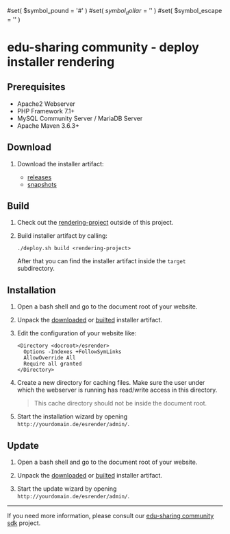 #set( $symbol_pound = '#' )
#set( $symbol_dollar = '$' )
#set( $symbol_escape = '\' )

# edu-sharing community - deploy installer rendering

Prerequisites
-------------

- Apache2 Webserver
- PHP Framework 7.1+
- MySQL Community Server / MariaDB Server
- Apache Maven 3.6.3+

Download
--------

1. Download the installer artifact:

   * [releases](https://artifacts.edu-sharing.com/#browse/browse:community-releases:org%2Fedu_sharing%2Fedu_sharing-community-deploy-installer-rendering)
   * [snapshots](https://artifacts.edu-sharing.com/#browse/browse:community-snapshots:org%2Fedu_sharing%2Fedu_sharing-community-deploy-installer-rendering)

Build
-----

1. Check out the [rendering-project](https://scm.edu-sharing.com/edu-sharing/rendering-service) outside of this project.
 
2. Build installer artifact by calling: 
                                                    
   ```
   ./deploy.sh build <rendering-project>
   ```

   After that you can find the installer artifact inside the `target` subdirectory.

Installation
------------

1. Open a bash shell and go to the document root of your website.

2. Unpack the [downloaded](#download) or [builted](#build) installer artifact.

3. Edit the configuration of your website like:

   ```
   <Directory <docroot>/esrender>  
     Options -Indexes +FollowSymLinks
     AllowOverride All  
     Require all granted
   </Directory>
   ```

4. Create a new directory for caching files. 
   Make sure the user under which the webserver is running has read/write access in this directory.

   > This cache directory should not be inside the document root. 

5. Start the installation wizard by opening `http://yourdomain.de/esrender/admin/`.
  
Update
------

1. Open a bash shell and go to the document root of your website.

2. Unpack the [downloaded](#download) or [builted](#build) installer artifact.

3. Start the update wizard by opening `http://yourdomain.de/esrender/admin/`.
    
---
If you need more information, please consult our [edu-sharing community sdk](https://scm.edu-sharing.com/edu-sharing-community/edu-sharing-community-sdk) project.
